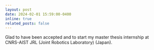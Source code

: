 ```yaml
---
layout: post
date: 2024-02-01 15:59:00-0400
inline: true
related_posts: false
---
```


Glad to have been accepted and to start my master thesis internship at CNRS-AIST JRL (Joint Robotics Laboratory) (Japan).
